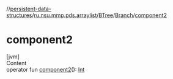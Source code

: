 //[persistent-data-structures](../../../index.md)/[ru.nsu.mmp.pds.arraylist](../../index.md)/[BTree](../index.md)/[Branch](index.md)/[component2](component2.md)



# component2  
[jvm]  
Content  
operator fun [component2](component2.md)(): [Int](https://kotlinlang.org/api/latest/jvm/stdlib/kotlin/-int/index.html)  



